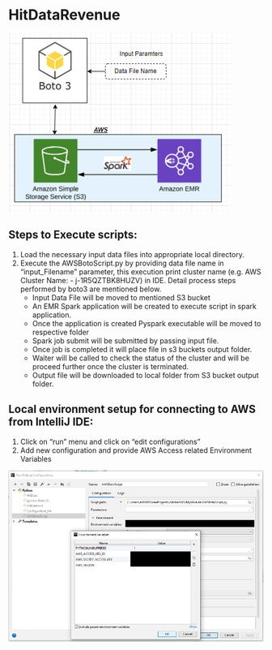 # HitDataRevenue

![Program Flow](/images/Program_flow.png?raw=true "Optional Title")

## Steps to Execute scripts:
1.	Load the necessary input data files into appropriate local directory.
2.	Execute the AWSBotoScript.py by providing data file name in “input_Filename” parameter, this execution print cluster name (e.g. AWS Cluster Name: - j-1R5QZTBK8HUZV) in IDE. Detail process steps performed by boto3 are mentioned below.
	-  Input Data File will be moved to mentioned S3 bucket
	-  An EMR Spark application will be created to execute script in spark application.
	-  Once the application is created Pyspark executable will be moved to respective folder
	-  Spark job submit will be submitted by passing input file.
	-  Once job is completed it will place file in s3 buckets output folder.
	-  Waiter will be called to check the status of the cluster and will be proceed further once the cluster is terminated.
	-  Output file will be downloaded to local folder from S3 bucket output folder.


## Local environment setup for connecting to AWS from IntelliJ IDE:
1. Click on “run” menu and click on “edit configurations”
2. Add new configuration and provide AWS Access related Environment Variables


![Program Flow](/images/Intellij_setup.png?raw=true "Optional Title")
